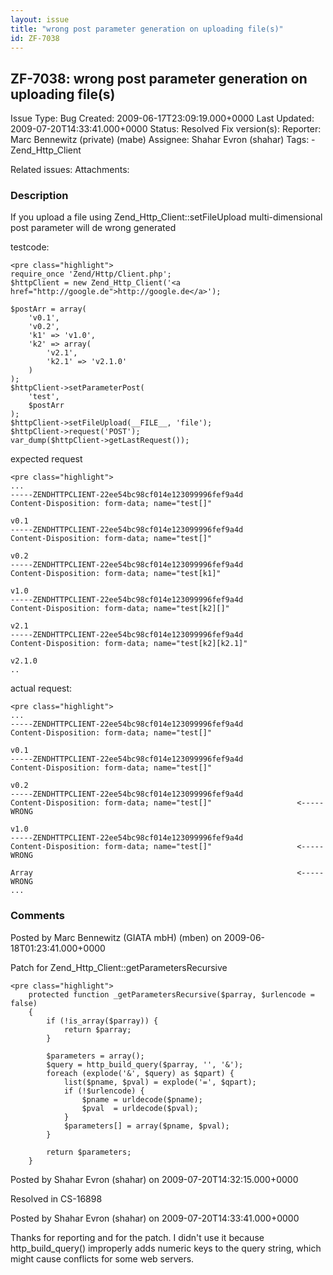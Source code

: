 ```yaml
---
layout: issue
title: "wrong post parameter generation on uploading file(s)"
id: ZF-7038
---
```


ZF-7038: wrong post parameter generation on uploading file(s)
-------------------------------------------------------------

 Issue Type: Bug Created: 2009-06-17T23:09:19.000+0000 Last Updated: 2009-07-20T14:33:41.000+0000 Status: Resolved Fix version(s): 
 Reporter:  Marc Bennewitz (private) (mabe)  Assignee:  Shahar Evron (shahar)  Tags: - Zend\_Http\_Client
 
 Related issues: 
 Attachments: 
### Description

If you upload a file using Zend\_Http\_Client::setFileUpload multi-dimensional post parameter will de wrong generated

testcode:

 
    <pre class="highlight">
    require_once 'Zend/Http/Client.php';
    $httpClient = new Zend_Http_Client('<a href="http://google.de">http://google.de</a>');
    
    $postArr = array(
        'v0.1',
        'v0.2',
        'k1' => 'v1.0',
        'k2' => array(
            'v2.1',
            'k2.1' => 'v2.1.0'
        )
    );
    $httpClient->setParameterPost(
        'test',
        $postArr
    );
    $httpClient->setFileUpload(__FILE__, 'file');
    $httpClient->request('POST');
    var_dump($httpClient->getLastRequest());


expected request

 
    <pre class="highlight">
    ...
    -----ZENDHTTPCLIENT-22ee54bc98cf014e123099996fef9a4d
    Content-Disposition: form-data; name="test[]"
    
    v0.1
    -----ZENDHTTPCLIENT-22ee54bc98cf014e123099996fef9a4d
    Content-Disposition: form-data; name="test[]"
    
    v0.2
    -----ZENDHTTPCLIENT-22ee54bc98cf014e123099996fef9a4d
    Content-Disposition: form-data; name="test[k1]"
    
    v1.0
    -----ZENDHTTPCLIENT-22ee54bc98cf014e123099996fef9a4d
    Content-Disposition: form-data; name="test[k2][]"
    
    v2.1
    -----ZENDHTTPCLIENT-22ee54bc98cf014e123099996fef9a4d
    Content-Disposition: form-data; name="test[k2][k2.1]"
    
    v2.1.0
    ..


actual request:

 
    <pre class="highlight">
    ...
    -----ZENDHTTPCLIENT-22ee54bc98cf014e123099996fef9a4d
    Content-Disposition: form-data; name="test[]"
    
    v0.1
    -----ZENDHTTPCLIENT-22ee54bc98cf014e123099996fef9a4d
    Content-Disposition: form-data; name="test[]"
    
    v0.2
    -----ZENDHTTPCLIENT-22ee54bc98cf014e123099996fef9a4d
    Content-Disposition: form-data; name="test[]"                   <----- WRONG
    
    v1.0
    -----ZENDHTTPCLIENT-22ee54bc98cf014e123099996fef9a4d
    Content-Disposition: form-data; name="test[]"                   <----- WRONG
    
    Array                                                           <----- WRONG
    ...


 

 

### Comments

Posted by Marc Bennewitz (GIATA mbH) (mben) on 2009-06-18T01:23:41.000+0000

Patch for Zend\_Http\_Client::getParametersRecursive

 
    <pre class="highlight">
        protected function _getParametersRecursive($parray, $urlencode = false)
        {
            if (!is_array($parray)) {
                return $parray;
            }
    
            $parameters = array();
            $query = http_build_query($parray, '', '&');
            foreach (explode('&', $query) as $qpart) {
                list($pname, $pval) = explode('=', $qpart);
                if (!$urlencode) {
                    $pname = urldecode($pname);
                    $pval  = urldecode($pval);
                }
                $parameters[] = array($pname, $pval);
            }
    
            return $parameters;
        }


 

 

Posted by Shahar Evron (shahar) on 2009-07-20T14:32:15.000+0000

Resolved in CS-16898

 

 

Posted by Shahar Evron (shahar) on 2009-07-20T14:33:41.000+0000

Thanks for reporting and for the patch. I didn't use it because http\_build\_query() improperly adds numeric keys to the query string, which might cause conflicts for some web servers.

 

 